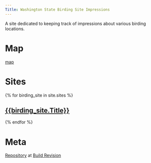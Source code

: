 ```yaml
---
Title: Washington State Birding Site Impressions
---
```


A site dedicated to keeping track of impressions about various birding locations.

# Map
[map](map.html)

# Sites

{% for birding_site in site.sites %}
## [{{birding_site.Title}}]({{site.baseurl}}{{birding_site.url}})

{% endfor %}

# Meta
[Repository]({{site.github.repository_url}}) at [Build Revision]({{site.github.repository_url}}/commit/{{site.github.build_revision}})